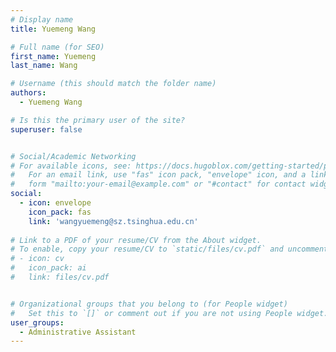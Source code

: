 ```yaml
---
# Display name
title: Yuemeng Wang

# Full name (for SEO)
first_name: Yuemeng
last_name: Wang

# Username (this should match the folder name)
authors:
  - Yuemeng Wang

# Is this the primary user of the site?
superuser: false


# Social/Academic Networking
# For available icons, see: https://docs.hugoblox.com/getting-started/page-builder/#icons
#   For an email link, use "fas" icon pack, "envelope" icon, and a link in the
#   form "mailto:your-email@example.com" or "#contact" for contact widget.
social:
  - icon: envelope
    icon_pack: fas
    link: 'wangyuemeng@sz.tsinghua.edu.cn'
    
# Link to a PDF of your resume/CV from the About widget.
# To enable, copy your resume/CV to `static/files/cv.pdf` and uncomment the lines below.
# - icon: cv
#   icon_pack: ai
#   link: files/cv.pdf


# Organizational groups that you belong to (for People widget)
#   Set this to `[]` or comment out if you are not using People widget.
user_groups:
  - Administrative Assistant
---
```


